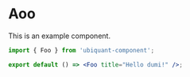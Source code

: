 # Aoo

This is an example component.

```jsx
import { Foo } from 'ubiquant-component';

export default () => <Foo title="Hello dumi!" />;
```
